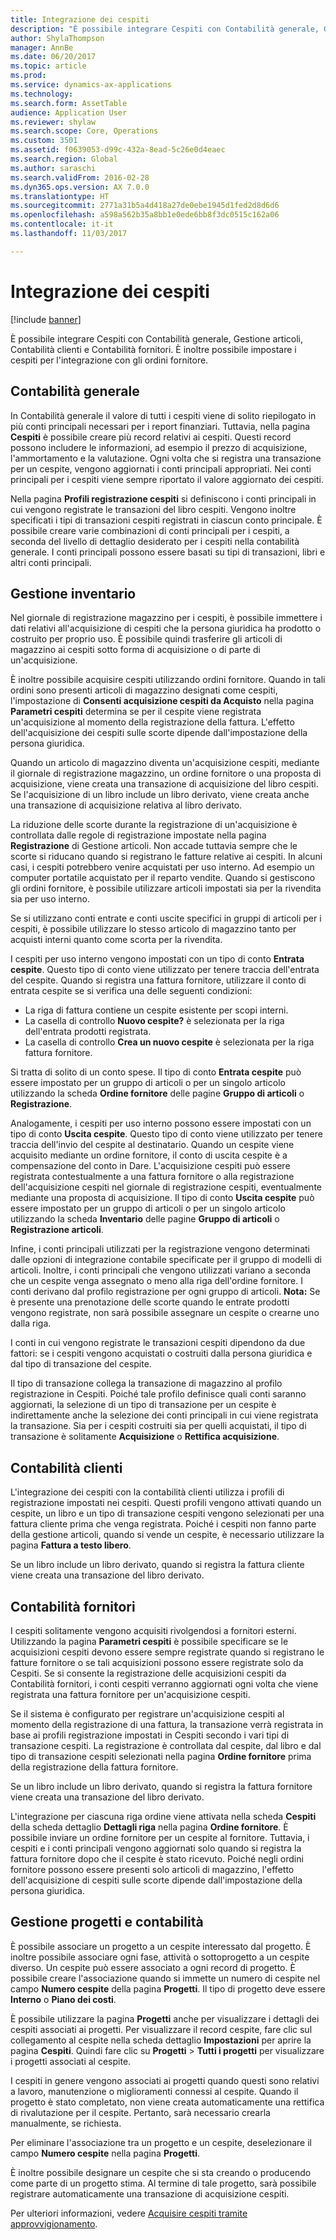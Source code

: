 ```yaml
---
title: Integrazione dei cespiti
description: "È possibile integrare Cespiti con Contabilità generale, Gestione articoli, Contabilità clienti e Contabilità fornitori. È inoltre possibile impostare i cespiti per l'integrazione con gli ordini fornitore."
author: ShylaThompson
manager: AnnBe
ms.date: 06/20/2017
ms.topic: article
ms.prod: 
ms.service: dynamics-ax-applications
ms.technology: 
ms.search.form: AssetTable
audience: Application User
ms.reviewer: shylaw
ms.search.scope: Core, Operations
ms.custom: 3501
ms.assetid: f0639053-d99c-432a-8ead-5c26e0d4eaec
ms.search.region: Global
ms.author: saraschi
ms.search.validFrom: 2016-02-28
ms.dyn365.ops.version: AX 7.0.0
ms.translationtype: HT
ms.sourcegitcommit: 2771a31b5a4d418a27de0ebe1945d1fed2d8d6d6
ms.openlocfilehash: a598a562b35a8bb1e0ede6bb8f3dc0515c162a06
ms.contentlocale: it-it
ms.lasthandoff: 11/03/2017

---
```


# <a name="fixed-assets-integration"></a>Integrazione dei cespiti

[!include [banner](../includes/banner.md)]

È possibile integrare Cespiti con Contabilità generale, Gestione articoli, Contabilità clienti e Contabilità fornitori. È inoltre possibile impostare i cespiti per l'integrazione con gli ordini fornitore.

<a name="general-ledger"></a>Contabilità generale
--------------

In Contabilità generale il valore di tutti i cespiti viene di solito riepilogato in più conti principali necessari per i report finanziari. Tuttavia, nella pagina **Cespiti** è possibile creare più record relativi ai cespiti. Questi record possono includere le informazioni, ad esempio il prezzo di acquisizione, l'ammortamento e la valutazione. Ogni volta che si registra una transazione per un cespite, vengono aggiornati i conti principali appropriati. Nei conti principali per i cespiti viene sempre riportato il valore aggiornato dei cespiti.

Nella pagina **Profili registrazione cespiti** si definiscono i conti principali in cui vengono registrate le transazioni del libro cespiti. Vengono inoltre specificati i tipi di transazioni cespiti registrati in ciascun conto principale. È possibile creare varie combinazioni di conti principali per i cespiti, a seconda del livello di dettaglio desiderato per i cespiti nella contabilità generale. I conti principali possono essere basati su tipi di transazioni, libri e altri conti principali.

## <a name="inventory-management"></a>Gestione inventario
Nel giornale di registrazione magazzino per i cespiti, è possibile immettere i dati relativi all'acquisizione di cespiti che la persona giuridica ha prodotto o costruito per proprio uso. È possibile quindi trasferire gli articoli di magazzino ai cespiti sotto forma di acquisizione o di parte di un'acquisizione. 

È inoltre possibile acquisire cespiti utilizzando ordini fornitore. Quando in tali ordini sono presenti articoli di magazzino designati come cespiti, l'impostazione di **Consenti acquisizione cespiti da Acquisto** nella pagina **Parametri cespiti** determina se per il cespite viene registrata un'acquisizione al momento della registrazione della fattura. L'effetto dell'acquisizione dei cespiti sulle scorte dipende dall'impostazione della persona giuridica. 

Quando un articolo di magazzino diventa un'acquisizione cespiti, mediante il giornale di registrazione magazzino, un ordine fornitore o una proposta di acquisizione, viene creata una transazione di acquisizione del libro cespiti. Se l'acquisizione di un libro include un libro derivato, viene creata anche una transazione di acquisizione relativa al libro derivato. 

La riduzione delle scorte durante la registrazione di un'acquisizione è controllata dalle regole di registrazione impostate nella pagina **Registrazione** di Gestione articoli. Non accade tuttavia sempre che le scorte si riducano quando si registrano le fatture relative ai cespiti. In alcuni casi, i cespiti potrebbero venire acquistati per uso interno. Ad esempio un computer portatile acquistato per il reparto vendite. Quando si gestiscono gli ordini fornitore, è possibile utilizzare articoli impostati sia per la rivendita sia per uso interno. 

Se si utilizzano conti entrate e conti uscite specifici in gruppi di articoli per i cespiti, è possibile utilizzare lo stesso articolo di magazzino tanto per acquisti interni quanto come scorta per la rivendita. 

I cespiti per uso interno vengono impostati con un tipo di conto **Entrata cespite**. Questo tipo di conto viene utilizzato per tenere traccia dell'entrata del cespite. Quando si registra una fattura fornitore, utilizzare il conto di entrata cespite se si verifica una delle seguenti condizioni:

-   La riga di fattura contiene un cespite esistente per scopi interni.
-   La casella di controllo **Nuovo cespite?** è selezionata per la riga dell'entrata prodotti registrata.
-   La casella di controllo **Crea un nuovo cespite** è selezionata per la riga fattura fornitore.

Si tratta di solito di un conto spese. Il tipo di conto **Entrata cespite** può essere impostato per un gruppo di articoli o per un singolo articolo utilizzando la scheda **Ordine fornitore** delle pagine **Gruppo di articoli** o **Registrazione**.

Analogamente, i cespiti per uso interno possono essere impostati con un tipo di conto **Uscita cespite**. Questo tipo di conto viene utilizzato per tenere traccia dell'invio del cespite al destinatario. Quando un cespite viene acquisito mediante un ordine fornitore, il conto di uscita cespite è a compensazione del conto in Dare. L'acquisizione cespiti può essere registrata contestualmente a una fattura fornitore o alla registrazione dell'acquisizione cespiti nel giornale di registrazione cespiti, eventualmente mediante una proposta di acquisizione. Il tipo di conto **Uscita cespite** può essere impostato per un gruppo di articoli o per un singolo articolo utilizzando la scheda **Inventario** delle pagine **Gruppo di articoli** o **Registrazione articoli**. 

Infine, i conti principali utilizzati per la registrazione vengono determinati dalle opzioni di integrazione contabile specificate per il gruppo di modelli di articoli. Inoltre, i conti principali che vengono utilizzati variano a seconda che un cespite venga assegnato o meno alla riga dell'ordine fornitore. I conti derivano dal profilo registrazione per ogni gruppo di articoli. 
**Nota:** Se è presente una prenotazione delle scorte quando le entrate prodotti vengono registrate, non sarà possibile assegnare un cespite o crearne uno dalla riga. 

I conti in cui vengono registrate le transazioni cespiti dipendono da due fattori: se i cespiti vengono acquistati o costruiti dalla persona giuridica e dal tipo di transazione del cespite. 

Il tipo di transazione collega la transazione di magazzino al profilo registrazione in Cespiti. Poiché tale profilo definisce quali conti saranno aggiornati, la selezione di un tipo di transazione per un cespite è indirettamente anche la selezione dei conti principali in cui viene registrata la transazione. Sia per i cespiti costruiti sia per quelli acquistati, il tipo di transazione è solitamente **Acquisizione** o **Rettifica acquisizione**.

## <a name="accounts-receivable"></a>Contabilità clienti
L'integrazione dei cespiti con la contabilità clienti utilizza i profili di registrazione impostati nei cespiti. Questi profili vengono attivati quando un cespite, un libro e un tipo di transazione cespiti vengono selezionati per una fattura cliente prima che venga registrata. Poiché i cespiti non fanno parte della gestione articoli, quando si vende un cespite, è necessario utilizzare la pagina **Fattura a testo libero**. 

Se un libro include un libro derivato, quando si registra la fattura cliente viene creata una transazione del libro derivato.

## <a name="accounts-payable"></a>Contabilità fornitori
I cespiti solitamente vengono acquisiti rivolgendosi a fornitori esterni. Utilizzando la pagina **Parametri cespiti** è possibile specificare se le acquisizioni cespiti devono essere sempre registrate quando si registrano le fatture fornitore o se tali acquisizioni possono essere registrate solo da Cespiti. Se si consente la registrazione delle acquisizioni cespiti da Contabilità fornitori, i conti cespiti verranno aggiornati ogni volta che viene registrata una fattura fornitore per un'acquisizione cespiti. 

Se il sistema è configurato per registrare un'acquisizione cespiti al momento della registrazione di una fattura, la transazione verrà registrata in base ai profili registrazione impostati in Cespiti secondo i vari tipi di transazione cespiti. La registrazione è controllata dal cespite, dal libro e dal tipo di transazione cespiti selezionati nella pagina **Ordine fornitore** prima della registrazione della fattura fornitore. 

Se un libro include un libro derivato, quando si registra la fattura fornitore viene creata una transazione del libro derivato.

L'integrazione per ciascuna riga ordine viene attivata nella scheda **Cespiti** della scheda dettaglio **Dettagli riga** nella pagina **Ordine fornitore**. È possibile inviare un ordine fornitore per un cespite al fornitore. Tuttavia, i cespiti e i conti principali vengono aggiornati solo quando si registra la fattura fornitore dopo che il cespite è stato ricevuto. Poiché negli ordini fornitore possono essere presenti solo articoli di magazzino, l'effetto dell'acquisizione di cespiti sulle scorte dipende dall'impostazione della persona giuridica.

## <a name="project-management-and-accounting"></a>Gestione progetti e contabilità
È possibile associare un progetto a un cespite interessato dal progetto. È inoltre possibile associare ogni fase, attività o sottoprogetto a un cespite diverso. Un cespite può essere associato a ogni record di progetto. È possibile creare l'associazione quando si immette un numero di cespite nel campo **Numero cespite** della pagina **Progetti**. Il tipo di progetto deve essere **Interno** o **Piano dei costi**. 

È possibile utilizzare la pagina **Progetti** anche per visualizzare i dettagli dei cespiti associati ai progetti. Per visualizzare il record cespite, fare clic sul collegamento al cespite nella scheda dettaglio **Impostazioni** per aprire la pagina **Cespiti**. Quindi fare clic su **Progetti** &gt; **Tutti i progetti** per visualizzare i progetti associati al cespite. 

I cespiti in genere vengono associati ai progetti quando questi sono relativi a lavoro, manutenzione o miglioramenti connessi al cespite. Quando il progetto è stato completato, non viene creata automaticamente una rettifica di rivalutazione per il cespite. Pertanto, sarà necessario crearla manualmente, se richiesta. 

Per eliminare l'associazione tra un progetto e un cespite, deselezionare il campo **Numero cespite** nella pagina **Progetti**. 

È inoltre possibile designare un cespite che si sta creando o producendo come parte di un progetto stima. Al termine di tale progetto, sarà possibile registrare automaticamente una transazione di acquisizione cespiti.

Per ulteriori informazioni, vedere [Acquisire cespiti tramite approvvigionamento](acquire-assets-procurement.md).




